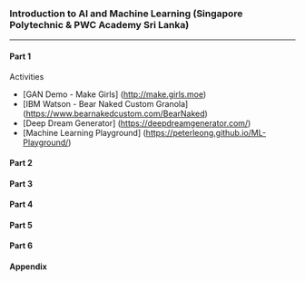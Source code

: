 ### Introduction to AI and Machine Learning (Singapore Polytechnic & PWC Academy Sri Lanka)
---

#### Part 1
Activities
* [GAN Demo - Make Girls] (http://make.girls.moe)
* [IBM Watson - Bear Naked Custom Granola] (https://www.bearnakedcustom.com/BearNaked)
* [Deep Dream Generator] (https://deepdreamgenerator.com/)
* [Machine Learning Playground] (https://peterleong.github.io/ML-Playground/)

#### Part 2

#### Part 3

#### Part 4

#### Part 5

#### Part 6


#### Appendix

